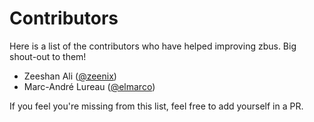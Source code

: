 # Contributors

Here is a list of the contributors who have helped improving zbus. Big
shout-out to them!

- Zeeshan Ali ([@zeenix](https://gitlab.freedesktop.org/zeenix))
- Marc-André Lureau ([@elmarco](https://gitlab.freedesktop.org/elmarco))

If you feel you're missing from this list, feel free to add yourself in a PR.
